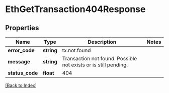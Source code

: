 # EthGetTransaction404Response

## Properties

Name | Type | Description | Notes
------------ | ------------- | ------------- | -------------
**error_code** | **string** | tx.not.found |
**message** | **string** | Transaction not found. Possible not exists or is still pending. |
**status_code** | **float** | 404 |

[[Back to Index]](../index.md)
